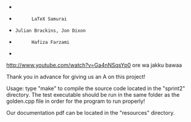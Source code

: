 *
*           LaTeX Samurai
*     Julian Brackins, Jon Dixon
*           Hafiza Farzami
*

http://www.youtube.com/watch?v=Ga4nNSqsYp0
ore wa jakku bawaa

Thank you in advance for giving us an A on this project!

Usage:
type "make" to compile the source code located in the "sprint2" directory.
The test executable should be run in the same folder as the golden.cpp file in order
for the program to run properly!

Our documentation pdf can be located in the "resources" directory.

